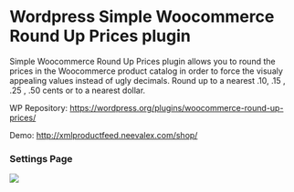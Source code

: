 # Wordpress Simple Woocommerce Round Up Prices plugin

Simple Woocommerce Round Up Prices plugin allows you to round the prices in the Woocommerce product catalog in order to force the visualy appealing values instead of ugly decimals. Round up to a nearest .10, .15 , .25 , .50 cents or to a nearest dollar.

WP Repository: https://wordpress.org/plugins/woocommerce-round-up-prices/

Demo: http://xmlproductfeed.neevalex.com/shop/

<h3>Settings Page</h3>
<img src="https://i.imgur.com/D91pP2V.png" />




